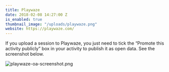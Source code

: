 ```yaml
---
title: Playwaze
date: 2018-02-08 14:27:00 Z
is_enabled: true
thumbnail_image: "/uploads/playwaze.png"
website: https://playwaze.com/
---
```


If you upload a session to Playwaze, you just need to tick the “Promote this activity publicly” box in your activity to publish it as open data. See the screenshot below.

![playwaze-oa-screenshot.png](/uploads/playwaze-oa-screenshot.png)